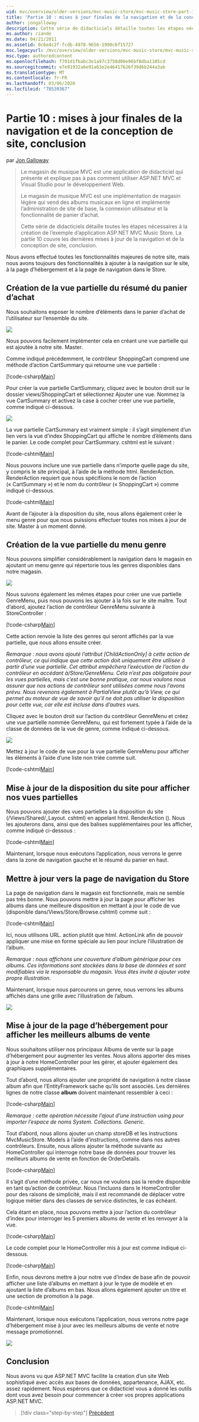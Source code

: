 ```yaml
---
uid: mvc/overview/older-versions/mvc-music-store/mvc-music-store-part-10
title: 'Partie 10 : mises à jour finales de la navigation et de la conception de site, conclusion | Microsoft Docs'
author: jongalloway
description: Cette série de didacticiels détaille toutes les étapes nécessaires à la création de l’exemple d’application ASP.NET MVC Music Store. La partie 10 couvre les dernières mises à jour de la navigation et des...
ms.author: riande
ms.date: 04/21/2011
ms.assetid: 0c6e4c2f-fcdb-4978-9656-1990c6f15727
msc.legacyurl: /mvc/overview/older-versions/mvc-music-store/mvc-music-store-part-10
msc.type: authoredcontent
ms.openlocfilehash: f701d1fbabc3e1a97c3750d00e96bf8dba1105cd
ms.sourcegitcommit: e7e91932a6e91a63e2e46417626f39d6b244a3ab
ms.translationtype: MT
ms.contentlocale: fr-FR
ms.lasthandoff: 03/06/2020
ms.locfileid: "78539367"
---
```

# <a name="part-10-final-updates-to-navigation-and-site-design-conclusion"></a>Partie 10 : mises à jour finales de la navigation et de la conception de site, conclusion

par [Jon Galloway](https://github.com/jongalloway)

> Le magasin de musique MVC est une application de didacticiel qui présente et explique pas à pas comment utiliser ASP.NET MVC et Visual Studio pour le développement Web.  
>   
> Le magasin de musique MVC est une implémentation de magasin légère qui vend des albums musicaux en ligne et implémente l’administration de site de base, la connexion utilisateur et la fonctionnalité de panier d’achat.  
>   
> Cette série de didacticiels détaille toutes les étapes nécessaires à la création de l’exemple d’application ASP.NET MVC Music Store. La partie 10 couvre les dernières mises à jour de la navigation et de la conception de site, conclusion.

Nous avons effectué toutes les fonctionnalités majeures de notre site, mais nous avons toujours des fonctionnalités à ajouter à la navigation sur le site, à la page d’hébergement et à la page de navigation dans le Store.

## <a name="creating-the-shopping-cart-summary-partial-view"></a>Création de la vue partielle du résumé du panier d’achat

Nous souhaitons exposer le nombre d’éléments dans le panier d’achat de l’utilisateur sur l’ensemble du site.

![](mvc-music-store-part-10/_static/image1.png)

Nous pouvons facilement implémenter cela en créant une vue partielle qui est ajoutée à notre site. Master.

Comme indiqué précédemment, le contrôleur ShoppingCart comprend une méthode d’action CartSummary qui retourne une vue partielle :

[!code-csharp[Main](mvc-music-store-part-10/samples/sample1.cs)]

Pour créer la vue partielle CartSummary, cliquez avec le bouton droit sur le dossier views/ShoppingCart et sélectionnez Ajouter une vue. Nommez la vue CartSummary et activez la case à cocher créer une vue partielle, comme indiqué ci-dessous.

![](mvc-music-store-part-10/_static/image2.png)

La vue partielle CartSummary est vraiment simple : il s’agit simplement d’un lien vers la vue d’index ShoppingCart qui affiche le nombre d’éléments dans le panier. Le code complet pour CartSummary. cshtml est le suivant :

[!code-cshtml[Main](mvc-music-store-part-10/samples/sample2.cshtml)]

Nous pouvons inclure une vue partielle dans n’importe quelle page du site, y compris le site principal, à l’aide de la méthode html. RenderAction. RenderAction requiert que nous spécifiions le nom de l’action (« CartSummary ») et le nom du contrôleur (« ShoppingCart ») comme indiqué ci-dessous.

[!code-cshtml[Main](mvc-music-store-part-10/samples/sample3.cshtml)]

Avant de l’ajouter à la disposition du site, nous allons également créer le menu genre pour que nous puissions effectuer toutes nos mises à jour de site. Master à un moment donné.

## <a name="creating-the-genre-menu-partial-view"></a>Création de la vue partielle du menu genre

Nous pouvons simplifier considérablement la navigation dans le magasin en ajoutant un menu genre qui répertorie tous les genres disponibles dans notre magasin.

![](mvc-music-store-part-10/_static/image3.png)

Nous suivons également les mêmes étapes pour créer une vue partielle GenreMenu, puis nous pouvons les ajouter à la fois sur le site maître. Tout d’abord, ajoutez l’action de contrôleur GenreMenu suivante à StoreController :

[!code-csharp[Main](mvc-music-store-part-10/samples/sample4.cs)]

Cette action renvoie la liste des genres qui seront affichés par la vue partielle, que nous allons ensuite créer.

*Remarque : nous avons ajouté l’attribut [ChildActionOnly] à cette action de contrôleur, ce qui indique que cette action doit uniquement être utilisée à partir d’une vue partielle. Cet attribut empêchera l’exécution de l’action du contrôleur en accédant à/Store/GenreMenu. Cela n’est pas obligatoire pour les vues partielles, mais c’est une bonne pratique, car nous voulons nous assurer que nos actions de contrôleur sont utilisées comme nous l’avons prévu. Nous revenons également à PartialView plutôt qu’à View, ce qui permet au moteur de vue de savoir qu’il ne doit pas utiliser la disposition pour cette vue, car elle est incluse dans d’autres vues.*

Cliquez avec le bouton droit sur l’action du contrôleur GenreMenu et créez une vue partielle nommée GenreMenu, qui est fortement typée à l’aide de la classe de données de la vue de genre, comme indiqué ci-dessous.

![](mvc-music-store-part-10/_static/image4.png)

Mettez à jour le code de vue pour la vue partielle GenreMenu pour afficher les éléments à l’aide d’une liste non triée comme suit.

[!code-cshtml[Main](mvc-music-store-part-10/samples/sample5.cshtml)]

## <a name="updating-site-layout-to-display-our-partial-views"></a>Mise à jour de la disposition du site pour afficher nos vues partielles

Nous pouvons ajouter des vues partielles à la disposition du site (/Views/Shared/\_Layout. cshtml) en appelant html. RenderAction (). Nous les ajouterons dans, ainsi que des balises supplémentaires pour les afficher, comme indiqué ci-dessous :

[!code-cshtml[Main](mvc-music-store-part-10/samples/sample6.cshtml)]

Maintenant, lorsque nous exécutons l’application, nous verrons le genre dans la zone de navigation gauche et le résumé du panier en haut.

## <a name="update-to-the-store-browse-page"></a>Mettre à jour vers la page de navigation du Store

La page de navigation dans le magasin est fonctionnelle, mais ne semble pas très bonne. Nous pouvons mettre à jour la page pour afficher les albums dans une meilleure disposition en mettant à jour le code de vue (disponible dans/Views/Store/Browse.cshtml) comme suit :

[!code-cshtml[Main](mvc-music-store-part-10/samples/sample7.cshtml)]

Ici, nous utilisons URL. action plutôt que html. ActionLink afin de pouvoir appliquer une mise en forme spéciale au lien pour inclure l’illustration de l’album.

*Remarque : nous affichons une couverture d’album générique pour ces albums. Ces informations sont stockées dans la base de données et sont modifiables via le responsable du magasin. Vous êtes invité à ajouter votre propre illustration.*

Maintenant, lorsque nous parcourons un genre, nous verrons les albums affichés dans une grille avec l’illustration de l’album.

![](mvc-music-store-part-10/_static/image5.png)

## <a name="updating-the-home-page-to-show-top-selling-albums"></a>Mise à jour de la page d’hébergement pour afficher les meilleurs albums de vente

Nous souhaitons utiliser nos principaux Albums de vente sur la page d’hébergement pour augmenter les ventes. Nous allons apporter des mises à jour à notre HomeController pour les gérer, et ajouter également des graphiques supplémentaires.

Tout d’abord, nous allons ajouter une propriété de navigation à notre classe album afin que l’EntityFramework sache qu’ils sont associés. Les dernières lignes de notre classe **album** doivent maintenant ressembler à ceci :

[!code-csharp[Main](mvc-music-store-part-10/samples/sample8.cs)]

*Remarque : cette opération nécessite l’ajout d’une instruction using pour importer l’espace de noms System. Collections. Generic.*

Tout d’abord, nous allons ajouter un champ storeDB et les instructions MvcMusicStore. Models à l’aide d’instructions, comme dans nos autres contrôleurs. Ensuite, nous allons ajouter la méthode suivante au HomeController qui interroge notre base de données pour trouver les meilleurs albums de vente en fonction de OrderDetails.

[!code-csharp[Main](mvc-music-store-part-10/samples/sample9.cs)]

Il s’agit d’une méthode privée, car nous ne voulons pas la rendre disponible en tant qu’action de contrôleur. Nous l’incluons dans le HomeController pour des raisons de simplicité, mais il est recommandé de déplacer votre logique métier dans des classes de service distinctes, le cas échéant.

Cela étant en place, nous pouvons mettre à jour l’action du contrôleur d’index pour interroger les 5 premiers albums de vente et les renvoyer à la vue.

[!code-csharp[Main](mvc-music-store-part-10/samples/sample10.cs)]

Le code complet pour le HomeController mis à jour est comme indiqué ci-dessous.

[!code-csharp[Main](mvc-music-store-part-10/samples/sample11.cs)]

Enfin, nous devrons mettre à jour notre vue d’index de base afin de pouvoir afficher une liste d’albums en mettant à jour le type de modèle et en ajoutant la liste d’albums en bas. Nous allons également ajouter un titre et une section de promotion à la page.

[!code-cshtml[Main](mvc-music-store-part-10/samples/sample12.cshtml)]

Maintenant, lorsque nous exécutons l’application, nous verrons notre page d’hébergement mise à jour avec les meilleurs albums de vente et notre message promotionnel.

![](mvc-music-store-part-10/_static/image1.jpg)

## <a name="conclusion"></a>Conclusion

Nous avons vu que ASP.NET MVC facilite la création d’un site Web sophistiqué avec accès aux bases de données, appartenance, AJAX, etc. assez rapidement. Nous espérons que ce didacticiel vous a donné les outils dont vous avez besoin pour commencer à créer vos propres applications ASP.NET MVC.

> [!div class="step-by-step"]
> [Précédent](mvc-music-store-part-9.md)
